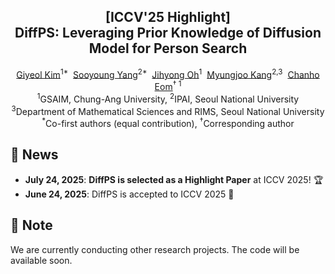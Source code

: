 <div align="center">
<h2>[ICCV'25 Highlight] <br> DiffPS: Leveraging Prior Knowledge of Diffusion Model for Person Search</h2>

<div>    
    <a href='https://sites.google.com/view/pai-lab/home?authuser=0' target='_blank'>Giyeol Kim</a><sup>1*</sup>&nbsp;
    <a href='https://ncia.snu.ac.kr/' target='_blank'>Sooyoung Yang</a><sup>2*</sup>&nbsp;
    <a href='https://cmlab.cau.ac.kr/our-team/professor' target='_blank'>Jihyong Oh</a><sup>1</sup>&nbsp;
    <a href='https://ncia.snu.ac.kr/general-5-1' target='_blank'>Myungjoo Kang</a><sup>2,3</sup>&nbsp;
    <a href='https://sites.google.com/view/pai-lab/members/faculty?authuser=0' target='_blank'>Chanho Eom</a><sup>† 1</sup>
</div>
<div>
    <sup>1</sup>GSAIM, Chung-Ang University, <sup>2</sup>IPAI, Seoul National University
</div>
<div>
    <sup>3</sup>Department of Mathematical Sciences and RIMS, Seoul National University
</div>
<div>
    <sup>*</sup>Co-first authors (equal contribution), <sup>†</sup>Corresponding author
</div>
</div>





## 📣 News
- **July 24, 2025**: **DiffPS is selected as a Highlight Paper** at ICCV 2025! 🏆
- **June 24, 2025**: DiffPS is accepted to ICCV 2025 🎉

## 📢 Note
We are currently conducting other research projects. The code will be available soon.


